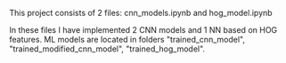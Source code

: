 This project consists of 2 files:
cnn_models.ipynb and hog_model.ipynb

In these files I have implemented 2 CNN models and 1 NN based on HOG features. ML models are located in folders "trained_cnn_model", "trained_modified_cnn_model", "trained_hog_model". 